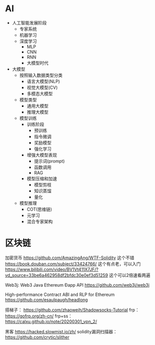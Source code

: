 # AI
* 人工智能发展阶段
  * 专家系统
  * 机器学习
  * 深度学习
    * MLP
    * CNN
    * RNN
    * 大模型时代
* 大模型
  * 按照输入数据类型分类
    * 语言大模型(NLP)
    * 视觉大模型(CV)
    * 多模态大模型
  * 模型类型
    * 通用大模型
    * 推理大模型
  * 模型训练
    * 训练阶段
      * 预训练
      * 指令微调
      * 奖励模型
      * 强化学习
    * 增强大模型表现
      * 提示词(prompt)
      * 函数调用
      * RAG
    * 模型压缩和加速
      * 模型剪枝
      * 知识蒸馏
      * 量化
  * 模型推理
    * COT(思维链)
    * 元学习
    * 混合专家架构
  
# 区块链
加密货币
https://github.com/AmazingAng/WTF-Solidity 这个不错
https://book.douban.com/subject/33424766/  这个有点老，可以入门
https://www.bilibili.com/video/BV1Vt411X7JF/?vd_source=33be6a462958df2bfdc30e0ef3d51259  这个可以2倍速看两遍


Web3j: Web3 Java Ethereum Ðapp API 
https://github.com/web3j/web3j

High-performance Contract ABI and RLP for Ethereum 
https://github.com/esaulpaugh/headlong


搭梯子：
https://github.com/zhaoweih/Shadowsocks-Tutorial
frp：
https://gofrp.org/zh-cn/
frp+ss：
https://calxu.github.io/note/20200301_vpn_2/


黑客
https://hacked.slowmist.io/zh/
solidity漏洞扫描器：https://github.com/crytic/slither